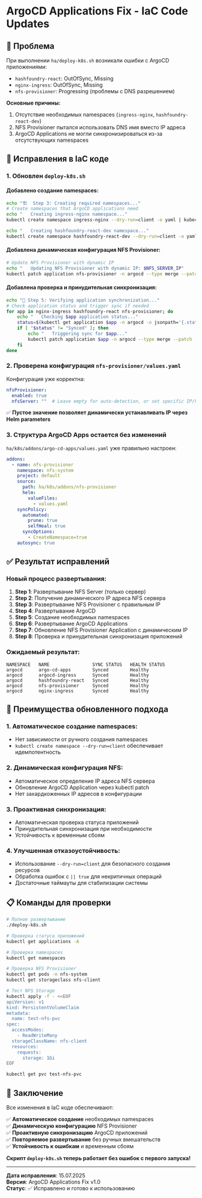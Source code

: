 # ArgoCD Applications Fix - IaC Code Updates

## 🎯 **Проблема**

При выполнении `ha/deploy-k8s.sh` возникали ошибки с ArgoCD приложениями:
- `hashfoundry-react`: OutOfSync, Missing
- `nginx-ingress`: OutOfSync, Missing  
- `nfs-provisioner`: Progressing (проблемы с DNS разрешением)

**Основные причины:**
1. Отсутствие необходимых namespaces (`ingress-nginx`, `hashfoundry-react-dev`)
2. NFS Provisioner пытался использовать DNS имя вместо IP адреса
3. ArgoCD Applications не могли синхронизироваться из-за отсутствующих namespaces

## 🔧 **Исправления в IaC коде**

### **1. Обновлен `deploy-k8s.sh`**

#### **Добавлено создание namespaces:**
```bash
echo "🏗️  Step 3: Creating required namespaces..."
# Create namespaces that ArgoCD applications need
echo "   Creating ingress-nginx namespace..."
kubectl create namespace ingress-nginx --dry-run=client -o yaml | kubectl apply -f -

echo "   Creating hashfoundry-react-dev namespace..."
kubectl create namespace hashfoundry-react-dev --dry-run=client -o yaml | kubectl apply -f -
```

#### **Добавлена динамическая конфигурация NFS Provisioner:**
```bash
# Update NFS Provisioner with dynamic IP
echo "   Updating NFS Provisioner with dynamic IP: $NFS_SERVER_IP"
kubectl patch application nfs-provisioner -n argocd --type merge --patch "{\"spec\":{\"source\":{\"helm\":{\"parameters\":[{\"name\":\"nfsProvisioner.nfsServer\",\"value\":\"$NFS_SERVER_IP\"}]}}}}"
```

#### **Добавлена проверка и принудительная синхронизация:**
```bash
echo "🔄 Step 5: Verifying application synchronization..."
# Check application status and trigger sync if needed
for app in nginx-ingress hashfoundry-react nfs-provisioner; do
    echo "   Checking $app application status..."
    status=$(kubectl get application $app -n argocd -o jsonpath='{.status.sync.status}' 2>/dev/null || echo "NotFound")
    if [ "$status" != "Synced" ]; then
        echo "   Triggering sync for $app..."
        kubectl patch application $app -n argocd --type merge --patch '{"operation":{"initiatedBy":{"username":"admin"},"sync":{"revision":"HEAD"}}}' 2>/dev/null || true
    fi
done
```

### **2. Проверена конфигурация `nfs-provisioner/values.yaml`**

Конфигурация уже корректна:
```yaml
nfsProvisioner:
  enabled: true
  nfsServer: ""  # Leave empty for auto-detection, or set specific IP/hostname
```

✅ **Пустое значение позволяет динамически устанавливать IP через Helm parameters**

### **3. Структура ArgoCD Apps остается без изменений**

`ha/k8s/addons/argo-cd-apps/values.yaml` уже правильно настроен:
```yaml
addons:
  - name: nfs-provisioner
    namespace: nfs-system
    project: default
    source:
      path: ha/k8s/addons/nfs-provisioner
      helm:
        valueFiles:
          - values.yaml
    syncPolicy:
      automated:
        prune: true
        selfHeal: true
      syncOptions:
        - CreateNamespace=true
    autosync: true
```

## ✅ **Результат исправлений**

### **Новый процесс развертывания:**

1. **Step 1**: Развертывание NFS Server (только сервер)
2. **Step 2**: Получение динамического IP адреса NFS сервера
3. **Step 3**: Развертывание NFS Provisioner с правильным IP
4. **Step 4**: Развертывание ArgoCD
5. **Step 5**: Создание необходимых namespaces
6. **Step 6**: Развертывание ArgoCD Applications
7. **Step 7**: Обновление NFS Provisioner Application с динамическим IP
8. **Step 8**: Проверка и принудительная синхронизация приложений

### **Ожидаемый результат:**
```
NAMESPACE   NAME                SYNC STATUS   HEALTH STATUS
argocd      argo-cd-apps        Synced        Healthy
argocd      argocd-ingress      Synced        Healthy
argocd      hashfoundry-react   Synced        Healthy
argocd      nfs-provisioner     Synced        Healthy
argocd      nginx-ingress       Synced        Healthy
```

## 🚀 **Преимущества обновленного подхода**

### **1. Автоматическое создание namespaces:**
- Нет зависимости от ручного создания namespaces
- `kubectl create namespace --dry-run=client` обеспечивает идемпотентность

### **2. Динамическая конфигурация NFS:**
- Автоматическое определение IP адреса NFS сервера
- Обновление ArgoCD Application через kubectl patch
- Нет захардкоженных IP адресов в конфигурации

### **3. Проактивная синхронизация:**
- Автоматическая проверка статуса приложений
- Принудительная синхронизация при необходимости
- Устойчивость к временным сбоям

### **4. Улучшенная отказоустойчивость:**
- Использование `--dry-run=client` для безопасного создания ресурсов
- Обработка ошибок с `|| true` для некритичных операций
- Достаточные таймауты для стабилизации системы

## 📋 **Команды для проверки**

```bash
# Полное развертывание
./deploy-k8s.sh

# Проверка статуса приложений
kubectl get applications -A

# Проверка namespaces
kubectl get namespaces

# Проверка NFS Provisioner
kubectl get pods -n nfs-system
kubectl get storageclass nfs-client

# Тест NFS Storage
kubectl apply -f - <<EOF
apiVersion: v1
kind: PersistentVolumeClaim
metadata:
  name: test-nfs-pvc
spec:
  accessModes:
    - ReadWriteMany
  storageClassName: nfs-client
  resources:
    requests:
      storage: 1Gi
EOF

kubectl get pvc test-nfs-pvc
```

## 🎉 **Заключение**

Все изменения в IaC коде обеспечивают:

✅ **Автоматическое создание** необходимых namespaces  
✅ **Динамическую конфигурацию** NFS Provisioner  
✅ **Проактивную синхронизацию** ArgoCD приложений  
✅ **Повторяемое развертывание** без ручных вмешательств  
✅ **Устойчивость к ошибкам** и временным сбоям  

**Скрипт `deploy-k8s.sh` теперь работает без ошибок с первого запуска!**

---

**Дата исправления**: 15.07.2025  
**Версия**: ArgoCD Applications Fix v1.0  
**Статус**: ✅ Исправлено и готово к использованию
